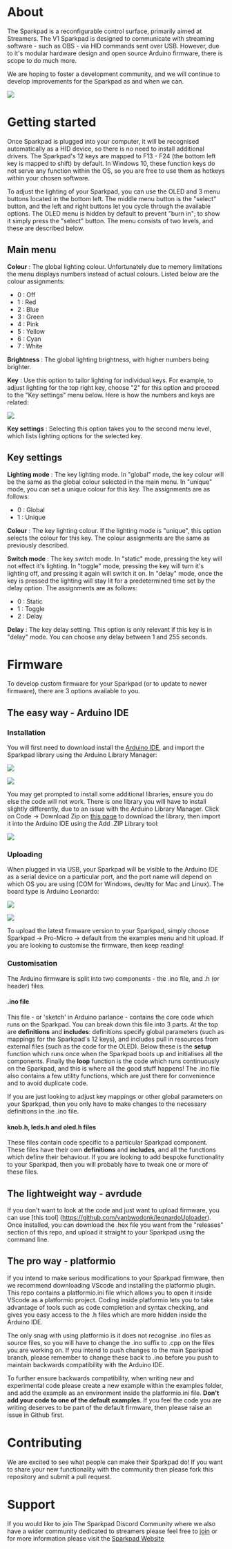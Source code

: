 # About

The Sparkpad is a reconfigurable control surface, primarily aimed at Streamers. The V1 Sparkpad is designed to communicate with streaming software - such as OBS - via HID commands sent over USB. However, due to it's modular hardware design and open source Arduino firmware, there is scope to do much more.

We are hoping to foster a development community, and we will continue to develop improvements for the Sparkpad as and when we can.

![](/images/sparkpad.jpg)

# Getting started

Once Sparkpad is plugged into your computer, it will be recognised automatically as a HID device, so there is no need to install additional drivers. The Sparkpad's 12 keys are mapped to F13 - F24 (the bottom left key is mapped to shift) by default. In Windows 10, these function keys do not serve any function within the OS, so you are free to use them as hotkeys within your chosen software.

To adjust the lighting of your Sparkpad, you can use the OLED and 3 menu buttons located in the bottom left. The middle menu button is the "select" button, and the left and right buttons let you cycle through the available options. The OLED menu is hidden by default to prevent "burn in"; to show it simply press the "select" button. The menu consists of two levels, and these are described below.

## Main menu

**Colour** : The global lighting colour. Unfortunately due to memory limitations the menu displays numbers instead of actual colours. Listed below are the colour assignments:

* 0 : Off
* 1 : Red
* 2 : Blue
* 3 : Green
* 4 : Pink
* 5 : Yellow
* 6 : Cyan
* 7 : White

**Brightness** : The global lighting brightness, with higher numbers being brighter.

**Key** : Use this option to tailor lighting for individual keys. For example, to adjust lighting for the top right key, choose "2" for this option and proceed to the "Key settings" menu below. Here is how the numbers and keys are related: 

![](/images/keypad.png)

**Key settings** : Selecting this option takes you to the second menu level, which lists lighting options for the selected key.

## Key settings

**Lighting mode** : The key lighting mode. In "global" mode, the key colour will be the same as the global colour selected in the main menu. In "unique" mode, you can set a unique colour for this key. The assignments are as follows:

* 0 : Global
* 1 : Unique

**Colour** : The key lighting colour. If the lighting mode is "unique", this option selects the colour for this key. The colour assignments are the same as previously described.

**Switch mode** : The key switch mode. In "static" mode, pressing the key will not effect it's lighting. In "toggle" mode, pressing the key will turn it's lighting off, and pressing it again will switch it on. In "delay" mode, once the key is pressed the lighting will stay lit for a predetermined time set by the delay option. The assignments are as follows:

* 0 : Static
* 1 : Toggle
* 2 : Delay

**Delay** : The key delay setting. This option is only relevant if this key is in "delay" mode. You can choose any delay between 1 and 255 seconds.

# Firmware

To develop custom firmware for your Sparkpad (or to update to newer firmware), there are 3 options available to you.

## The easy way - Arduino IDE

### Installation

You will first need to download install the [Arduino IDE](https://www.arduino.cc/en/software), and import the Sparkpad library using the Arduino Library Manager:

![](/images/libman.png)

![](/images/libman2.png)

You may get prompted to install some additional libraries, ensure you do else the code will not work. There is one library you will have to install slightly differently, due to an issue with the Arduino Library Manager. Click on Code -> Download Zip on [this page](https://github.com/Nullkraft/Keypad) to download the library, then  import it into the Arduino IDE using the Add .ZIP Library tool:

![](/images/addzip.png)

### Uploading

When plugged in via USB, your Sparkpad will be visible to the Arduino IDE as a serial device on a particular port, and the port name will depend on which OS you are using (COM for Windows, dev/tty for Mac and Linux). The board type is Arduino Leonardo: 

![](/images/port.png)

![](/images/board.png)

To upload the latest firmware version to your Sparkpad, simply choose Sparkpad  -> Pro-Micro -> default from the examples menu and hit upload. If you are looking to customise the firmware, then keep reading!

### Customisation

The Arduino firmware is split into two components - the .ino file, and .h (or header) files.

#### .ino file

This file - or 'sketch' in Arduino parlance - contains the core code which runs on the Sparkpad. You can break down this file into 3 parts. At the top are **definitions** and **includes**: definitions specify global parameters (such as mappings for the Sparkpad's 12 keys), and includes pull in resources from external files (such as the code for the OLED). Below these is the **setup** function which runs once when the Sparkpad boots up and initialises all the components. Finally the **loop** function is the code which runs continuously on the Sparkpad, and this is where all the good stuff happens! The .ino file also contains a few utility functions, which are just there for convenience and to avoid duplicate code.

If you are just looking to adjust key mappings or other global parameters on your Sparkpad, then you only have to make changes to the necessary definitions in the .ino file.

#### knob.h, leds.h and oled.h files

These files contain code specific to a particular Sparkpad component. These files have their own **definitions** and **includes**, and all the functions which define their behaviour. If you are looking to add bespoke functionality to your Sparkpad, then you will probably have to tweak one or more of these files.

## The lightweight way - avrdude

If you don't want to look at the code and just want to upload firmware, you can use [this tool] (https://github.com/vanbwodonk/leonardoUploader). Once installed, you can download the .hex file you want from the "releases" section of this repo, and upload it straight to your Sparkpad using the command line.

## The pro way - platformio

If you intend to make serious modifications to your Sparkpad firmware, then we recommend downloading VScode and installing the platformio plugin. This repo contains a platformio.ini file which allows you to open it inside VScode as a platformio project. Coding inside platformio lets you to take advantage of tools such as code completion and syntax checking, and gives you easy access to the .h files which are more hidden inside the Arduino IDE.

The only snag with using platformio is it does not recognise .ino files as source files, so you will have to change the .ino suffix to .cpp on the files you are working on. If you intend to push changes to the main Sparkpad branch, please remember to change these back to .ino before you push to maintain backwards compatibility with the Arduino IDE.

To further ensure backwards compatibility, when writing new and experimental code please create a new example within the examples folder, and add the example as an environment inside the platformio.ini file. **Don't add your code to one of the default examples**. If you feel the code you are writing deserves to be part of the default firmware, then please raise an issue in Github first.

# Contributing

We are excited to see what people can make their Sparkpad do! If you want to share your new functionality with the community then please fork this repository and submit a pull request. 

# Support

If you would like to join The Sparkpad Discord Community where we also have a wider community dedicated to streamers please feel free to [join](https://discord.gg/uvYdVn9TBU) or for more information please visit the [Sparkpad Website](https://sparkpad.co.uk)
